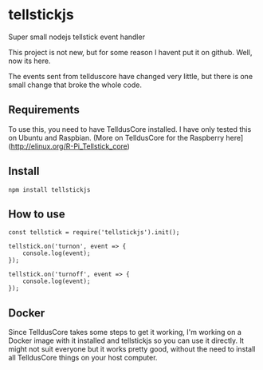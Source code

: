 # tellstickjs

Super small nodejs tellstick event handler

This project is not new, but for some reason I havent put it on github. Well, now its here.

The events sent from tellduscore have changed very little, but there is one small change that broke the whole code.

## Requirements

To use this, you need to have TelldusCore installed. I have only tested this on Ubuntu and Raspbian. 
(More on TelldusCore for the Raspberry here](http://elinux.org/R-Pi_Tellstick_core)

## Install

    npm install tellstickjs

## How to use

    const tellstick = require('tellstickjs').init();

    tellstick.on('turnon', event => {
        console.log(event);
    });
    
    tellstick.on('turnoff', event => {
        console.log(event);
    });

## Docker

Since TelldusCore takes some steps to get it working, I'm working on a Docker image with it installed and tellstickjs so you can use it directly. It might not suit everyone but it works pretty good, without the need to install all TelldusCore things on your host computer.


